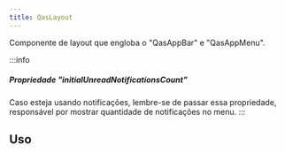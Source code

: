 ```yaml
---
title: QasLayout
---
```


Componente de layout que engloba o "QasAppBar" e "QasAppMenu".

<doc-api file="layout/QasLayout" name="QasLayout" />

:::info
##### Propriedade "initialUnreadNotificationsCount"
Caso esteja usando notificações, lembre-se de passar essa propriedade, responsável por mostrar quantidade de notificações no menu.
:::

## Uso
<doc-example file="QasLayout/Basic" title="Básico" />
